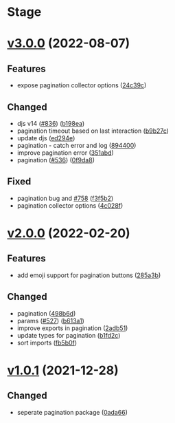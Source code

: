 # Stage

# [v3.0.0](https://github.com/oceanroleplay/discord.ts/releases/tag/p-v3.0.0) (2022-08-07)

## Features

- expose pagination collector options ([24c39c](https://github.com/oceanroleplay/discord.ts/commit/24c39c24f92f7f253b40bf56003ee41898a4ed42))

## Changed

- djs v14 ([#836](https://github.com/oceanroleplay/discord.ts/issues/836)) ([b198ea](https://github.com/oceanroleplay/discord.ts/commit/b198ea53ee7a64a8c5e5a1fb19c23a27a4734de6))
- pagination timeout based on last interaction ([b9b27c](https://github.com/oceanroleplay/discord.ts/commit/b9b27c973eda33417e83b208bca5812ba5fb4791))
- update djs ([ed294e](https://github.com/oceanroleplay/discord.ts/commit/ed294e3e588ac2c5095011bc2760f463da426265))
- pagination - catch error and log ([894400](https://github.com/oceanroleplay/discord.ts/commit/8944002b6701280f9e9cfc999d48cf4855fa45a9))
- improve pagination error ([351abd](https://github.com/oceanroleplay/discord.ts/commit/351abd4b1a20858950542cb1fcb78094a98420a6))
- pagination ([#536](https://github.com/oceanroleplay/discord.ts/issues/536)) ([0f9da8](https://github.com/oceanroleplay/discord.ts/commit/0f9da8e3d57e220e089a48ccbc3f6b0989a5c754))

## Fixed

- pagination bug and [#758](https://github.com/oceanroleplay/discord.ts/issues/758) ([f3f5b2](https://github.com/oceanroleplay/discord.ts/commit/f3f5b284cc5836b4eb024f8100a3662a4b42ae07))
- pagination collector options ([4c028f](https://github.com/oceanroleplay/discord.ts/commit/4c028f7e81e42a49ffdfb0521aa91de562565ec9))

# [v2.0.0](https://github.com/oceanroleplay/discord.ts/releases/tag/p-v2.0.0) (2022-02-20)

## Features

- add emoji support for pagination buttons ([285a3b](https://github.com/oceanroleplay/discord.ts/commit/285a3bedbb647bbd39579cf7484f166578513b1b))

## Changed

- pagination ([498b6d](https://github.com/oceanroleplay/discord.ts/commit/498b6dbf6cc7fc2c7666bacde43b12f98bd0e1c8))
- params ([#527](https://github.com/oceanroleplay/discord.ts/issues/527)) ([b613a1](https://github.com/oceanroleplay/discord.ts/commit/b613a1dc806cefb272e8f0ae19f82d7dc137ab9e))
- improve exports in pagination ([2adb51](https://github.com/oceanroleplay/discord.ts/commit/2adb5183f28c97ba2f1d0a6665aeb373dd877380))
- update types for pagination ([b1fd2c](https://github.com/oceanroleplay/discord.ts/commit/b1fd2c1d2cf7b699ac257096565e164401a6edff))
- sort imports ([fb5b0f](https://github.com/oceanroleplay/discord.ts/commit/fb5b0f82661313a4e9e6638db71670a7fb524ac2))

# [v1.0.1](https://github.com/oceanroleplay/discord.ts/releases/tag/p-v1.0.1) (2021-12-28)

## Changed

- seperate pagination package ([0ada66](https://github.com/oceanroleplay/discord.ts/commit/0ada665c21ce59b25ad28ed12e44fd44ebb45a45))
